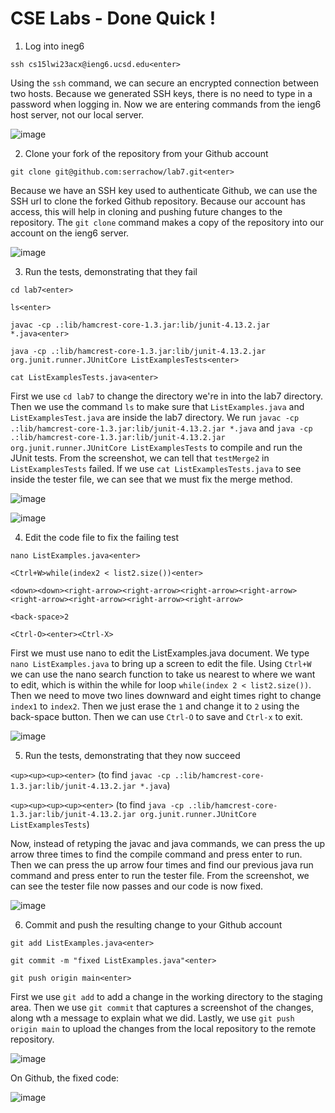 # CSE Labs - Done Quick !

1. Log into ineg6

`ssh cs15lwi23acx@ieng6.ucsd.edu<enter>`

Using the `ssh` command, we can secure an encrypted connection between two hosts. Because we generated SSH keys, there is no need to type in a password when logging in. Now we are entering commands from the ieng6 host server, not our local server. 

![image](https://user-images.githubusercontent.com/105563729/221442861-4fd85e15-edac-4c84-a657-1b79c254861f.png)

2. Clone your fork of the repository from your Github account

`git clone git@github.com:serrachow/lab7.git<enter>`

Because we have an SSH key used to authenticate Github, we can use the SSH url to clone the forked Github repository. Because our account has access, this will help in cloning and pushing future changes to the repository. The `git clone` command makes a copy of the repository into our account on the ieng6 server.

![image](https://user-images.githubusercontent.com/105563729/221443194-4ffc921f-d178-40fd-b0d7-25ebb0cc3bfa.png)

3. Run the tests, demonstrating that they fail

`cd lab7<enter>`

`ls<enter>`

`javac -cp .:lib/hamcrest-core-1.3.jar:lib/junit-4.13.2.jar *.java<enter>`

`java -cp .:lib/hamcrest-core-1.3.jar:lib/junit-4.13.2.jar org.junit.runner.JUnitCore ListExamplesTests<enter>`

`cat ListExamplesTests.java<enter>`

First we use `cd lab7` to change the directory we're in into the lab7 directory. Then we use the command `ls` to make sure that `ListExamples.java` and `ListExamplesTest.java` are inside the lab7 directory. We run `javac -cp .:lib/hamcrest-core-1.3.jar:lib/junit-4.13.2.jar *.java` and `java -cp .:lib/hamcrest-core-1.3.jar:lib/junit-4.13.2.jar org.junit.runner.JUnitCore ListExamplesTests` to compile and run the JUnit tests. From the screenshot, we can tell that `testMerge2` in `ListExamplesTests` failed. If we use `cat ListExamplesTests.java` to see inside the tester file, we can see that we must fix the merge method.

![image](https://user-images.githubusercontent.com/105563729/221443431-4b8894d9-659c-49a3-8038-68101287ef07.png)

![image](https://user-images.githubusercontent.com/105563729/221443566-9d3bde6f-6b70-4c0c-90e6-85ce8a6acfbb.png)

4. Edit the code file to fix the failing test

`nano ListExamples.java<enter>`

`<Ctrl+W>while(index2 < list2.size())<enter>`

`<down><down><right-arrow><right-arrow><right-arrow><right-arrow><right-arrow><right-arrow><right-arrow><right-arrow>`

`<back-space>2`

`<Ctrl-O><enter><Ctrl-X>`

First we must use nano to edit the ListExamples.java document. We type `nano ListExamples.java` to bring up a screen to edit the file. Using `Ctrl+W` we can use the nano search function to take us nearest to where we want to edit, which is within the while for loop `while(index 2 < list2.size())`. Then we need to move two lines downward and eight times right to change `index1` to `index2`. Then we just erase the `1` and change it to `2` using the back-space button. Then we can use `Ctrl-O` to save and `Ctrl-x` to exit.

![image](https://user-images.githubusercontent.com/105563729/221443789-0831e24c-c945-4da5-a545-2943fdf52675.png)

5. Run the tests, demonstrating that they now succeed

`<up><up><up><enter>`
(to find `javac -cp .:lib/hamcrest-core-1.3.jar:lib/junit-4.13.2.jar *.java`)

`<up><up><up><up><enter>`
(to find `java -cp .:lib/hamcrest-core-1.3.jar:lib/junit-4.13.2.jar org.junit.runner.JUnitCore ListExamplesTests`)

Now, instead of retyping the javac and java commands, we can press the up arrow three times to find the compile command and press enter to run. Then we can press the up arrow four times and find our previous java run command and press enter to run the tester file. From the screenshot, we can see the tester file now passes and our code is now fixed. 

![image](https://user-images.githubusercontent.com/105563729/221443989-342ef232-2167-4a8c-b4e5-a584492d1cc1.png)

6. Commit and push the resulting change to your Github account

`git add ListExamples.java<enter>`

`git commit -m "fixed ListExamples.java"<enter>`

`git push origin main<enter>`

First we use `git add` to add a change in the working directory to the staging area. Then we use `git commit` that captures a screenshot of the changes, along wth a message to explain what we did. Lastly, we use `git push origin main` to upload the changes from the local repository to the remote repository. 

![image](https://user-images.githubusercontent.com/105563729/221444293-08490736-8eb4-42eb-b11e-9616a481ccdf.png)

On Github, the fixed code:

![image](https://user-images.githubusercontent.com/105563729/221444414-badd4e13-1991-41b3-8529-2a19c13c0113.png)


